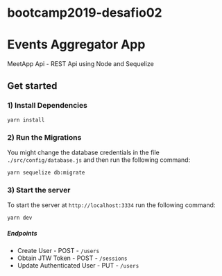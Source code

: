# bootcamp2019-desafio02

# Events Aggregator App

MeetApp Api - REST Api using Node and Sequelize

## Get started

### 1) Install Dependencies

```
yarn install
```

### 2) Run the Migrations

You might change the database credentials in the file `./src/config/database.js` and then run the following command:

```
yarn sequelize db:migrate
```

### 3) Start the server

To start the server at `http://localhost:3334` run the following command:

```
yarn dev
```

##### Endpoints

- Create User - POST - `/users`
- Obtain JTW Token - POST - `/sessions`
- Update Authenticated User - PUT - `/users`
